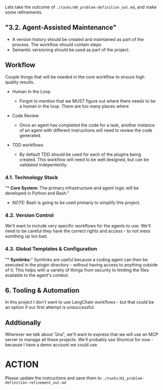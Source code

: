 <!-- The following refines the content generated from the previous step. -->


Lets take the outcome of `./tasks/00_problem-definition_out.md`, and make some refinements.

## "3.2. Agent-Assisted Maintenance"

  * A version history should be created and maintained as part of the process. The workflow should contain steps 
  * Semantic versioning should be used as part of the project.


## Workflow

Couple things that will be needed in the core workflow to ensure high quality results.

* Human In the Loop
  * Forgot to mention that we MUST figure out where there needs to be a human in the loop. There are too many places where

* Code Review
  * Once an agent has completed the code for a task, another instance of an agent with different instructions will need to review the code generated.

* TDD workflows
  * By default TDD should be used for each of the plugins being created. This workflow will need to be well designed, but can be validated indepentently.

<!-- GB NOTE: I've been working on building a TDD instruction set out in the day-to-day project I'm working on now. Will reuse parts of this probably -->


### 4.1. Technology Stack

"*   **Core System:** The primary infrastructure and agent logic will be developed in Python and Bash."
* NOTE: Bash is going to be used primariy to simplify this project.

### 4.2. Version Control

We'll want to include very specific workflows for the agents to use. We'll need to be careful they have the correct rights and access - to not mess somthing up too bad.

### 4.3. Global Templates & Configuration

"*   **Symlinks:**"
Symlinks are useful because a coding agent can then be executed in the plugin directory - without having access to anything outside of it. This helps with a variety of things from security to limiting the files available to the agent's context.


## 6. Tooling & Automation

In this project I don't want to use LangChain workflows - but that could be an option if our first attempt is unsuccessful.


## Addtionally

Wherever we talk about "Jira", we'll want to express that we will use an MCP server to manage all these projects. We'll probably use Shortcut for now - because I have a demo account we could use.


# ACTION

Please update the instructions and save them to `./tasks/01_problem-definition-refinement_out.md`

